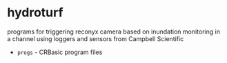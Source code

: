 # hydroturf
programs for triggering reconyx camera based on inundation monitoring in a channel using loggers and sensors from Campbell Scientific 

* `progs` - CRBasic program files
